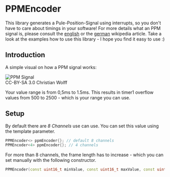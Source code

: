 # PPMEncoder

This library generates a Pule-Position-Signal using interrupts, so you don't have to care about timings in your software! For more details what an PPM signal is, please consult the [english](https://en.wikipedia.org/wiki/Pulse-position_modulation) or the [german](https://de.wikipedia.org/wiki/Puls-Pausen-Modulation) wikipedia article. Take a look at the examples how to use this library - I hope you find it easy to use :)

## Introduction

A simple visual on how a PPM signal works:

![PPM Signal](https://upload.wikimedia.org/wikipedia/commons/6/65/Fernsteuerungsmodulation.gif)<br>
CC-BY-SA 3.0 Christian Wolff

Your value range is from 0,5ms to 1.5ms. This results in timer1 overflow values from 500 to 2500 - which is your range you can use.

## Setup

By default there are *8 Channels* use can use. You can set this value using the template parameter.

```c++
PPMEncoder<> ppmEncoder{}; // default 8 channels
PPMEncoder<4> ppmEncoder{}; // 4 channels
```
For more than 8 channels, the frame length has to increase - which you can set manually with the following constructor.

```c++
PPMEncoder(const uint16_t minValue, const uint16_t maxValue, const uint16_t frameLength, const uint16_t pulseLength)
```
